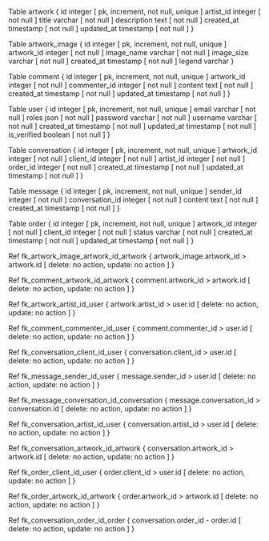 Table artwork {
	id integer [ pk, increment, not null, unique ]
	artist_id integer [ not null ]
	title varchar [ not null ]
	description text [ not null ]
	created_at timestamp [ not null ]
	updated_at timestamp [ not null ]
}

Table artwork_image {
	id integer [ pk, increment, not null, unique ]
	artwork_id integer [ not null ]
	image_name varchar [ not null ]
	image_size varchar [ not null ]
	created_at timestamp [ not null ]
	legend varchar
}

Table comment {
	id integer [ pk, increment, not null, unique ]
	artwork_id integer [ not null ]
	commenter_id integer [ not null ]
	content text [ not null ]
	created_at timestamp [ not null ]
	updated_at timestamp [ not null ]
}

Table user {
	id integer [ pk, increment, not null, unique ]
	email varchar [ not null ]
	roles json [ not null ]
	password varchar [ not null ]
	username varchar [ not null ]
	created_at timestamp [ not null ]
	updated_at timestamp [ not null ]
	is_verified boolean [ not null ]
}

Table conversation {
	id integer [ pk, increment, not null, unique ]
	artwork_id integer [ not null ]
	client_id integer [ not null ]
	artist_id integer [ not null ]
	order_id integer [ not null ]
	created_at timestamp [ not null ]
	updated_at timestamp [ not null ]
}

Table message {
	id integer [ pk, increment, not null, unique ]
	sender_id integer [ not null ]
	conversation_id integer [ not null ]
	content text [ not null ]
	created_at timestamp [ not null ]
}

Table order {
	id integer [ pk, increment, not null, unique ]
	artwork_id integer [ not null ]
	client_id integer [ not null ]
	status varchar [ not null ]
	created_at timestamp [ not null ]
	updated_at timestamp [ not null ]
}

Ref fk_artwork_image_artwork_id_artwork {
	artwork_image.artwork_id > artwork.id [ delete: no action, update: no action ]
}

Ref fk_comment_artwork_id_artwork {
	comment.artwork_id > artwork.id [ delete: no action, update: no action ]
}

Ref fk_artwork_artist_id_user {
	artwork.artist_id > user.id [ delete: no action, update: no action ]
}

Ref fk_comment_commenter_id_user {
	comment.commenter_id > user.id [ delete: no action, update: no action ]
}

Ref fk_conversation_client_id_user {
	conversation.client_id > user.id [ delete: no action, update: no action ]
}

Ref fk_message_sender_id_user {
	message.sender_id > user.id [ delete: no action, update: no action ]
}

Ref fk_message_conversation_id_conversation {
	message.conversation_id > conversation.id [ delete: no action, update: no action ]
}

Ref fk_conversation_artist_id_user {
	conversation.artist_id > user.id [ delete: no action, update: no action ]
}

Ref fk_conversation_artwork_id_artwork {
	conversation.artwork_id > artwork.id [ delete: no action, update: no action ]
}

Ref fk_order_client_id_user {
	order.client_id > user.id [ delete: no action, update: no action ]
}

Ref fk_order_artwork_id_artwork {
	order.artwork_id > artwork.id [ delete: no action, update: no action ]
}

Ref fk_conversation_order_id_order {
	conversation.order_id - order.id [ delete: no action, update: no action ]
}